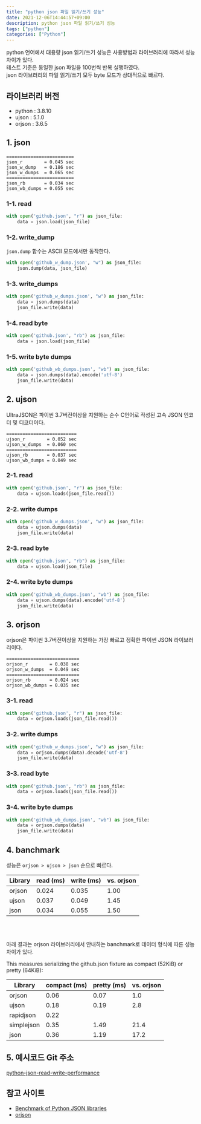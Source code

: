 ```yaml
---
title: "python json 파일 읽기/쓰기 성능"
date: 2021-12-06T14:44:57+09:00
description: python json 파일 읽기/쓰기 성능
tags: ["python"]
categories: ["Python"]
---
```




python 언어에서 대용량 json 읽기/쓰기 성능은 사용방법과 라이브러리에 따라서 성능 차이가 있다.  
테스트 기준은 동일한 json 파일을 100번씩 반복 실행하였다.  
json 라이브러리의 파일 읽기/쓰기 모두 byte 모드가 상대적으로 빠르다.  

## 라이브러리 버전

- python : 3.8.10
- ujson : 5.1.0
- orjson : 3.6.5

## 1. json

```
=========================
json_r        = 0.045 sec
json_w_dump   = 0.186 sec
json_w_dumps  = 0.065 sec
=========================
json_rb       = 0.034 sec
json_wb_dumps = 0.055 sec
```

### 1-1. read

```python
with open('github.json', "r") as json_file:
    data = json.load(json_file)
```

### 1-2. write_dump

`json.dump` 함수는 ASCII 모드에서만 동작한다.

```python
with open('github_w_dump.json', "w") as json_file:
    json.dump(data, json_file)
```

### 1-3. write_dumps

```python
with open('github_w_dumps.json', "w") as json_file:
    data = json.dumps(data)
    json_file.write(data)
```

### 1-4. read byte

```python
with open('github.json', "rb") as json_file:
    data = json.load(json_file)
```

### 1-5. write byte dumps

```python
with open('github_wb_dumps.json', "wb") as json_file:
    data = json.dumps(data).encode('utf-8')
    json_file.write(data)
```



## 2. ujson

UltraJSON은 파이썬 3.7버전이상을 지원하는 순수 C언어로 작성된 고속 JSON 인코더 및 디코더이다.

```
==========================
ujson_r        = 0.052 sec
ujson_w_dumps  = 0.060 sec
==========================
ujson_rb       = 0.037 sec
ujson_wb_dumps = 0.049 sec
```

### 2-1. read

```python
with open('github.json', "r") as json_file:
    data = ujson.loads(json_file.read())
```

### 2-2. write dumps

```python
with open('github_w_dumps.json', "w") as json_file:
    data = ujson.dumps(data)
    json_file.write(data)
```

### 2-3. read byte

```python
with open('github.json', "rb") as json_file:
    data = ujson.load(json_file)
```

### 2-4. write byte dumps

```python
with open('github_wb_dumps.json', "wb") as json_file:
    data = ujson.dumps(data).encode('utf-8')
    json_file.write(data)
```



## 3. orjson

orjson은 파이썬 3.7버전이상을 지원하는 가장 빠르고 정확한 파이썬 JSON 라이브러리이다.

```
===========================
orjson_r        = 0.038 sec
orjson_w_dumps  = 0.049 sec
===========================
orjson_rb       = 0.024 sec
orjson_wb_dumps = 0.035 sec
```

### 3-1. read

```python
with open('github.json', "r") as json_file:
    data = orjson.loads(json_file.read())
```

### 3-2. write dumps

```python
with open('github_w_dumps.json', "w") as json_file:
    data = orjson.dumps(data).decode('utf-8')
    json_file.write(data)
```

### 3-3. read byte

```python
with open('github.json', "rb") as json_file:
    data = orjson.loads(json_file.read())
```

### 3-4. write byte dumps

```python
with open('github_wb_dumps.json', "wb") as json_file:
    data = orjson.dumps(data)
    json_file.write(data)
```



## 4. banchmark

성능은 `orjson > ujson > json` 순으로 빠르다.  

| Library | read (ms) | write (ms) | vs. orjson |
|---------|-----------|------------|------------|
| orjson  |     0.024 |      0.035 |       1.00 |
| ujson   |     0.037 |      0.049 |       1.45 |
| json    |     0.034 |      0.055 |       1.50 |

<br><br>

아래 결과는 orjson 라이브러리에서 안내하는 banchmark로 데이터 형식에 따른 성능 차이가 있다.

This measures serializing the github.json fixture as compact (52KiB) or pretty (64KiB):

| Library    |   compact (ms) | pretty (ms)   | vs. orjson   |
|------------|----------------|---------------|--------------|
| orjson     |           0.06 | 0.07          | 1.0          |
| ujson      |           0.18 | 0.19          | 2.8          |
| rapidjson  |           0.22 |               |              |
| simplejson |           0.35 | 1.49          | 21.4         |
| json       |           0.36 | 1.19          | 17.2         |



## 5. 예시코드 Git 주소

[python-json-read-write-performance](https://github.com/SangjunCha-dev/blog/tree/main/python/python-json-read-write-performance)



## 참고 사이트

- [Benchmark of Python JSON libraries](https://artem.krylysov.com/blog/2015/09/29/benchmark-python-json-libraries/)
- [orjson](https://github.com/ijl/orjson)